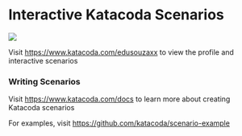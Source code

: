 # Interactive Katacoda Scenarios

[![](http://shields.katacoda.com/katacoda/edusouzaxx/count.svg)](https://www.katacoda.com/edusouzaxx "Get your profile on Katacoda.com")

Visit https://www.katacoda.com/edusouzaxx to view the profile and interactive scenarios

### Writing Scenarios
Visit https://www.katacoda.com/docs to learn more about creating Katacoda scenarios

For examples, visit https://github.com/katacoda/scenario-example
